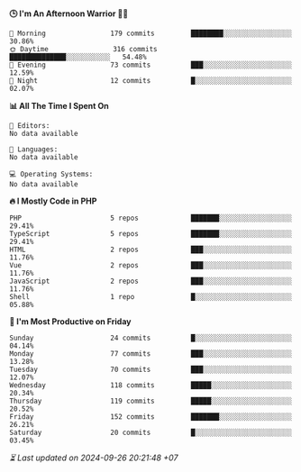 <!--START_SECTION:readme-stats-->
**🕒 I'm An Afternoon Warrior 🥷🏻**

```text
🌅 Morning                179 commits         ████████░░░░░░░░░░░░░░░░░   30.86%
🌞 Daytime                316 commits         ██████████████░░░░░░░░░░░   54.48%
🌆 Evening                73 commits          ███░░░░░░░░░░░░░░░░░░░░░░   12.59%
🌙 Night                  12 commits          █░░░░░░░░░░░░░░░░░░░░░░░░   02.07%
```

**📊 All The Time I Spent On**

```text
📝 Editors:
No data available

💬 Languages:
No data available

💻 Operating Systems:
No data available
```

**🔥 I Mostly Code in PHP**

```text
PHP                      5 repos             ███████░░░░░░░░░░░░░░░░░░   29.41%
TypeScript               5 repos             ███████░░░░░░░░░░░░░░░░░░   29.41%
HTML                     2 repos             ███░░░░░░░░░░░░░░░░░░░░░░   11.76%
Vue                      2 repos             ███░░░░░░░░░░░░░░░░░░░░░░   11.76%
JavaScript               2 repos             ███░░░░░░░░░░░░░░░░░░░░░░   11.76%
Shell                    1 repo              █░░░░░░░░░░░░░░░░░░░░░░░░   05.88%
```

**📅 I'm Most Productive on Friday**

```text
Sunday                   24 commits          █░░░░░░░░░░░░░░░░░░░░░░░░   04.14%
Monday                   77 commits          ███░░░░░░░░░░░░░░░░░░░░░░   13.28%
Tuesday                  70 commits          ███░░░░░░░░░░░░░░░░░░░░░░   12.07%
Wednesday                118 commits         █████░░░░░░░░░░░░░░░░░░░░   20.34%
Thursday                 119 commits         █████░░░░░░░░░░░░░░░░░░░░   20.52%
Friday                   152 commits         ███████░░░░░░░░░░░░░░░░░░   26.21%
Saturday                 20 commits          █░░░░░░░░░░░░░░░░░░░░░░░░   03.45%
```



*⏳ Last updated on 2024-09-26 20:21:48 +07*
<!--END_SECTION:readme-stats-->